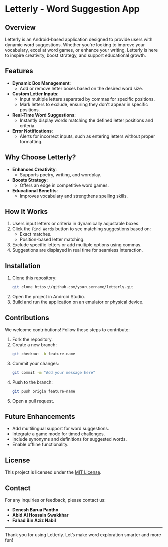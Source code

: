 # Letterly - Word Suggestion App

## Overview
Letterly is an Android-based application designed to provide users with dynamic word suggestions. Whether you're looking to improve your vocabulary, excel at word games, or enhance your writing, Letterly is here to inspire creativity, boost strategy, and support educational growth.

## Features
- **Dynamic Box Management**:
  - Add or remove letter boxes based on the desired word size.
- **Custom Letter Inputs**:
  - Input multiple letters separated by commas for specific positions.
  - Mark letters to exclude, ensuring they don't appear in specific positions.
- **Real-Time Word Suggestions**:
  - Instantly display words matching the defined letter positions and criteria.
- **Error Notifications**:
  - Alerts for incorrect inputs, such as entering letters without proper formatting.

## Why Choose Letterly?
- **Enhances Creativity**:
  - Supports poetry, writing, and wordplay.
- **Boosts Strategy**:
  - Offers an edge in competitive word games.
- **Educational Benefits**:
  - Improves vocabulary and strengthens spelling skills.

## How It Works
1. Users input letters or criteria in dynamically adjustable boxes.
2. Click the `Find Words` button to see matching suggestions based on:
   - Exact matches.
   - Position-based letter matching.
3. Exclude specific letters or add multiple options using commas.
4. Suggestions are displayed in real time for seamless interaction.

## Installation
1. Clone this repository:
   ```bash
   git clone https://github.com/yourusername/letterly.git
   ```
2. Open the project in Android Studio.
3. Build and run the application on an emulator or physical device.

## Contributions
We welcome contributions! Follow these steps to contribute:
1. Fork the repository.
2. Create a new branch:
   ```bash
   git checkout -b feature-name
   ```
3. Commit your changes:
   ```bash
   git commit -m "Add your message here"
   ```
4. Push to the branch:
   ```bash
   git push origin feature-name
   ```
5. Open a pull request.

## Future Enhancements
- Add multilingual support for word suggestions.
- Integrate a game mode for timed challenges.
- Include synonyms and definitions for suggested words.
- Enable offline functionality.

## License
This project is licensed under the [MIT License](LICENSE).

## Contact
For any inquiries or feedback, please contact us:
- **Denesh Barua Pantho**
- **Abid Al Hossain Swakkhar**
- **Fahad Bin Aziz Nabil**
---
Thank you for using Letterly. Let’s make word exploration smarter and more fun!
